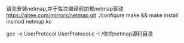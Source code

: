 请先安装netmap,并于每次编译前加载netmap驱动
https://gitee.com/mirrors/netmap.git
./configure
make && make install
insmod netmap.ko

gcc -o UserProtocol UserProtocol.c  -I /你的netmap源码目录